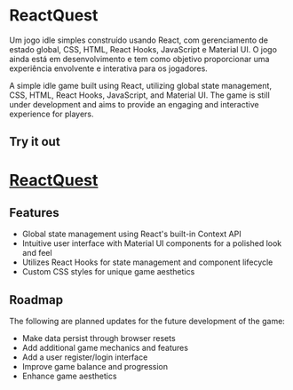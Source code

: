 # ReactQuest

Um jogo idle simples construído usando React, com gerenciamento de estado global, CSS, HTML, React Hooks, JavaScript e Material UI. O jogo ainda está em desenvolvimento e tem como objetivo proporcionar uma experiência envolvente e interativa para os jogadores.

A simple idle game built using React, utilizing global state management, CSS, HTML, React Hooks, JavaScript, and Material UI. The game is still under development and aims to provide an engaging and interactive experience for players.

## Try it out
# [ReactQuest](https://profuse-anger.surge.sh/)

## Features

- Global state management using React's built-in Context API
- Intuitive user interface with Material UI components for a polished look and feel
- Utilizes React Hooks for state management and component lifecycle
- Custom CSS styles for unique game aesthetics

## Roadmap

The following are planned updates for the future development of the game:

- Make data persist through browser resets
- Add additional game mechanics and features
- Add a user register/login interface
- Improve game balance and progression
- Enhance game aesthetics
